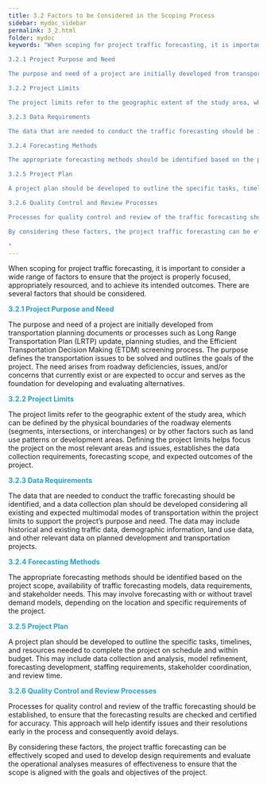 ```yaml
---
title: 3.2 Factors to be Considered in the Scoping Process
sidebar: mydoc_sidebar
permalink: 3_2.html
folder: mydoc
keywords: "When scoping for project traffic forecasting, it is important to consider a wide range of factors to ensure that the project is properly focused, appropriately resourced, and to achieve its intended outcomes. There are several factors that should be considered.

3.2.1 Project Purpose and Need

The purpose and need of a project are initially developed from transportation planning documents or processes such as Long Range Transportation Plan (LRTP) update, planning studies, and the Efficient Transportation Decision Making (ETDM) screening process. The purpose defines the transportation issues to be solved and outlines the goals of the project. The need arises from roadway deficiencies, issues, and/or concerns that currently exist or are expected to occur and serves as the foundation for developing and evaluating alternatives.

3.2.2 Project Limits

The project limits refer to the geographic extent of the study area, which can be defined by the physical boundaries of the roadway elements (segments, intersections, or interchanges) or by other factors such as land use patterns or development areas. Defining the project limits helps focus the project on the most relevant areas and issues, establishes the data collection requirements, forecasting scope, and expected outcomes of the project.

3.2.3 Data Requirements

The data that are needed to conduct the traffic forecasting should be identified, and a data collection plan should be developed considering all existing and expected multimodal modes of transportation within the project limits to support the project’s purpose and need. The data may include historical and existing traffic data, demographic information, land use data, and other relevant data on planned development and transportation projects.

3.2.4 Forecasting Methods

The appropriate forecasting methods should be identified based on the project scope, availability of traffic forecasting models, data requirements, and stakeholder needs. This may involve forecasting with or without travel demand models, depending on the location and specific requirements of the project.

3.2.5 Project Plan

A project plan should be developed to outline the specific tasks, timelines, and resources needed to complete the project on schedule and within budget. This may include data collection and analysis, model refinement, forecasting development, staffing requirements, stakeholder coordination, and review time.

3.2.6 Quality Control and Review Processes

Processes for quality control and review of the traffic forecasting should be established, to ensure that the forecasting results are checked and certified for accuracy. This approach will help identify issues and their resolutions early in the process and consequently avoid delays.

By considering these factors, the project traffic forecasting can be effectively scoped and used to develop design requirements and evaluate the operational analyses measures of effectiveness to ensure that the scope is aligned with the goals and objectives of the project.

"
---
```


<style>
  div{text-align: justify;}
</style>

When scoping for project traffic forecasting, it is important to consider a wide range of factors to ensure that the project is properly focused, appropriately resourced, and to achieve its intended outcomes. There are several factors that should be considered.

<span style="color:#20a3d3"><b>3.2.1 Project Purpose and Need</b></span>

The purpose and need of a project are initially developed from transportation planning documents or processes such as Long Range Transportation Plan (LRTP) update, planning studies, and the Efficient Transportation Decision Making (ETDM) screening process. The purpose defines the transportation issues to be solved and outlines the goals of the project. The need arises from roadway deficiencies, issues, and/or concerns that currently exist or are expected to occur and serves as the foundation for developing and evaluating alternatives.

<span style="color:#20a3d3"><b>3.2.2 Project Limits</b></span>

The project limits refer to the geographic extent of the study area, which can be defined by the physical boundaries of the roadway elements (segments, intersections, or interchanges) or by other factors such as land use patterns or development areas. Defining the project limits helps focus the project on the most relevant areas and issues, establishes the data collection requirements, forecasting scope, and expected outcomes of the project.

<span style="color:#20a3d3"><b>3.2.3 Data Requirements</b></span>

The data that are needed to conduct the traffic forecasting should be identified, and a data collection plan should be developed considering all existing and expected multimodal modes of transportation within the project limits to support the project’s purpose and need. The data may include historical and existing traffic data, demographic information, land use data, and other relevant data on planned development and transportation projects.

<span style="color:#20a3d3"><b>3.2.4 Forecasting Methods</b></span>

The appropriate forecasting methods should be identified based on the project scope, availability of traffic forecasting models, data requirements, and stakeholder needs. This may involve forecasting with or without travel demand models, depending on the location and specific requirements of the project.

<span style="color:#20a3d3"><b>3.2.5 Project Plan</b></span>

A project plan should be developed to outline the specific tasks, timelines, and resources needed to complete the project on schedule and within budget. This may include data collection and analysis, model refinement, forecasting development, staffing requirements, stakeholder coordination, and review time.

<span style="color:#20a3d3"><b>3.2.6 Quality Control and Review Processes</b></span>

Processes for quality control and review of the traffic forecasting should be established, to ensure that the forecasting results are checked and certified for accuracy. This approach will help identify issues and their resolutions early in the process and consequently avoid delays.

By considering these factors, the project traffic forecasting can be effectively scoped and used to develop design requirements and evaluate the operational analyses measures of effectiveness to ensure that the scope is aligned with the goals and objectives of the project.




